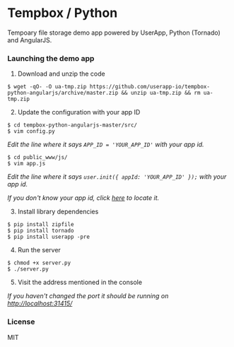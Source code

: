 Tempbox / Python
================================

Tempoary file storage demo app powered by UserApp, Python (Tornado) and AngularJS.

### Launching the demo app

  1) Download and unzip the code
  
    $ wget -qO- -O ua-tmp.zip https://github.com/userapp-io/tempbox-python-angularjs/archive/master.zip && unzip ua-tmp.zip && rm ua-tmp.zip
  
  2) Update the configuration with your app ID
  
    $ cd tempbox-python-angularjs-master/src/
    $ vim config.py
    
*Edit the line where it says `APP_ID = 'YOUR_APP_ID'` with your app id.*

    $ cd public_www/js/
    $ vim app.js
    
*Edit the line where it says `user.init({ appId: 'YOUR_APP_ID' });` with your app id.*

*If you don't know your app id, click [here](https://help.userapp.io/customer/portal/articles/1322336-how-do-i-find-my-app-id-) to locate it.*

  3) Install library dependencies
  
    $ pip install zipfile
    $ pip install tornado
    $ pip install userapp -pre
  
  4) Run the server
  
    $ chmod +x server.py
    $ ./server.py
    
  5) Visit the address mentioned in the console

*If you haven't changed the port it should be running on [http://localhost:31415/](http://localhost:31415/)*

### License

MIT
